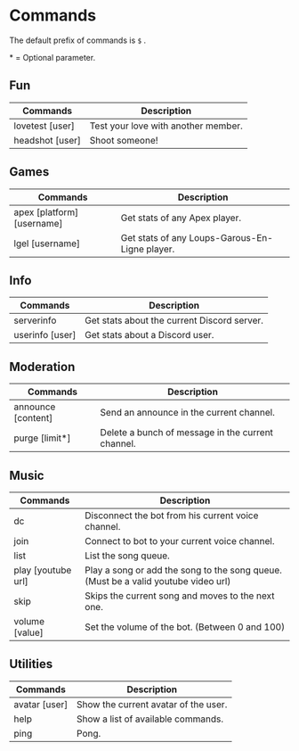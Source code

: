 # Commands

The default prefix of commands is `$` .

\* = Optional parameter.

## Fun
| Commands        | Description                         |
|-----------------|-------------------------------------|
| lovetest [user] | Test your love with another member. |
| headshot [user] | Shoot someone!                      |


## Games
| Commands                   | Description                                    |
|----------------------------|------------------------------------------------|
| apex [platform] [username] | Get stats of any Apex player.                  |
| lgel [username]            | Get stats of any Loups-Garous-En-Ligne player. |


## Info
| Commands        | Description                                 |
|-----------------|---------------------------------------------|
| serverinfo      | Get stats about the current Discord server. |
| userinfo [user] | Get stats about a Discord user.             |


## Moderation
| Commands           | Description                                       |
|--------------------|---------------------------------------------------|
| announce [content] | Send an announce in the current channel.          |
| purge [limit*]     | Delete a bunch of message in the current channel. |


## Music
| Commands           | Description                                                                        |
|--------------------|------------------------------------------------------------------------------------|
| dc                 | Disconnect the bot from his current voice channel.                                 |
| join               | Connect to bot to your current voice channel.                                      |
| list               | List the song queue.                                                               |
| play [youtube url] | Play a song or add the song to the song queue. (Must be a valid youtube video url) |
| skip               | Skips the current song and moves to the next one.                                  |
| volume [value]     | Set the volume of the bot. (Between 0 and 100)                                     |


## Utilities
| Commands      | Description                          |
|---------------|--------------------------------------|
| avatar [user] | Show the current avatar of the user. |
| help          | Show a list of available commands.   |
| ping          | Pong.                                |
